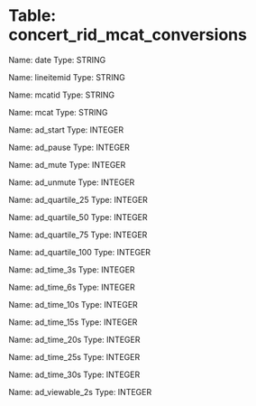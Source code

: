 Table: concert_rid_mcat_conversions
===================================

Name: date
Type: STRING

Name: lineitemid
Type: STRING

Name: mcatid
Type: STRING

Name: mcat
Type: STRING

Name: ad_start
Type: INTEGER

Name: ad_pause
Type: INTEGER

Name: ad_mute
Type: INTEGER

Name: ad_unmute
Type: INTEGER

Name: ad_quartile_25
Type: INTEGER

Name: ad_quartile_50
Type: INTEGER

Name: ad_quartile_75
Type: INTEGER

Name: ad_quartile_100
Type: INTEGER

Name: ad_time_3s
Type: INTEGER

Name: ad_time_6s
Type: INTEGER

Name: ad_time_10s
Type: INTEGER

Name: ad_time_15s
Type: INTEGER

Name: ad_time_20s
Type: INTEGER

Name: ad_time_25s
Type: INTEGER

Name: ad_time_30s
Type: INTEGER

Name: ad_viewable_2s
Type: INTEGER

